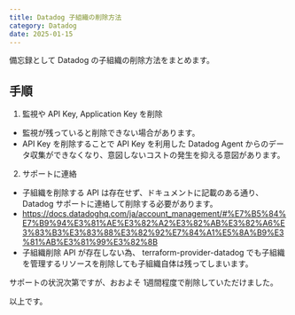 ```yaml
---
title: Datadog 子組織の削除方法
category: Datadog
date: 2025-01-15
---
```


備忘録として
Datadog の子組織の削除方法をまとめます。

## 手順

1. 監視や API Key, Application Key を削除
  - 監視が残っていると削除できない場合があります。
  - API Key を削除することで API Key を利用した Datadog Agent からのデータ収集ができなくなり、意図しないコストの発生を抑える意図があります。

2. サポートに連絡
  - 子組織を削除する API は存在せず、ドキュメントに記載のある通り、 Datadog サポートに連絡して削除する必要があります。
  - https://docs.datadoghq.com/ja/account_management/#%E7%B5%84%E7%B9%94%E3%81%AE%E3%82%A2%E3%82%AB%E3%82%A6%E3%83%B3%E3%83%88%E3%82%92%E7%84%A1%E5%8A%B9%E3%81%AB%E3%81%99%E3%82%8B
  - 子組織削除 API が存在しない為、 terraform-provider-datadog でも子組織を管理するリソースを削除しても子組織自体は残ってしまいます。

サポートの状況次第ですが、おおよそ 1週間程度で削除していただけました。

以上です。
